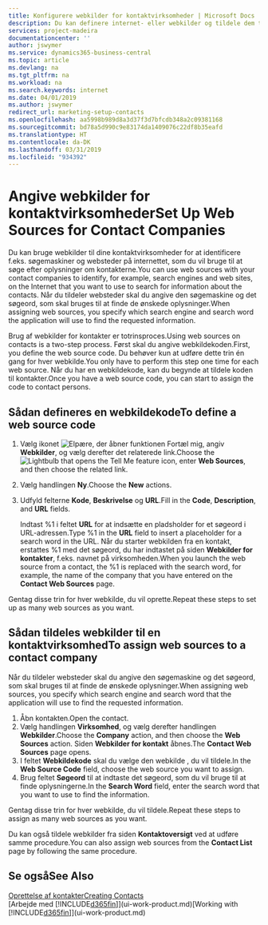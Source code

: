 ```yaml
---
title: Konfigurere webkilder for kontaktvirksomheder | Microsoft Docs
description: Du kan definere internet- eller webkilder og tildele dem til en kontaktvirksomhed for at identificere, hvordan du vil søge efter oplysninger om dine kontakter.
services: project-madeira
documentationcenter: ''
author: jswymer
ms.service: dynamics365-business-central
ms.topic: article
ms.devlang: na
ms.tgt_pltfrm: na
ms.workload: na
ms.search.keywords: internet
ms.date: 04/01/2019
ms.author: jswymer
redirect_url: marketing-setup-contacts
ms.openlocfilehash: aa5998b989d8a3d37f3d7bfcdb348a2c09381168
ms.sourcegitcommit: bd78a5d990c9e83174da1409076c22df8b35eafd
ms.translationtype: HT
ms.contentlocale: da-DK
ms.lasthandoff: 03/31/2019
ms.locfileid: "934392"
---
```

# <a name="set-up-web-sources-for-contact-companies"></a><span data-ttu-id="65191-103">Angive webkilder for kontaktvirksomheder</span><span class="sxs-lookup"><span data-stu-id="65191-103">Set Up Web Sources for Contact Companies</span></span>
<span data-ttu-id="65191-104">Du kan bruge webkilder til dine kontaktvirksomheder for at identificere f.eks. søgemaskiner og websteder på internettet, som du vil bruge til at søge efter oplysninger om kontakterne.</span><span class="sxs-lookup"><span data-stu-id="65191-104">You can use web sources with your contact companies to identify, for example, search engines and web sites, on the Internet that you want to use to search for information about the contacts.</span></span> <span data-ttu-id="65191-105">Når du tildeler websteder skal du angive den søgemaskine og det søgeord, som skal bruges til at finde de ønskede oplysninger.</span><span class="sxs-lookup"><span data-stu-id="65191-105">When assigning web sources, you specify which search engine and search word the application will use to find the requested information.</span></span>

<span data-ttu-id="65191-106">Brug af webkilder for kontakter er totrinsproces.</span><span class="sxs-lookup"><span data-stu-id="65191-106">Using web sources on contacts is a two-step process.</span></span> <span data-ttu-id="65191-107">Først skal du angive webkildekoden.</span><span class="sxs-lookup"><span data-stu-id="65191-107">First, you define the web source code.</span></span> <span data-ttu-id="65191-108">Du behøver kun at udføre dette trin én gang for hver webkilde.</span><span class="sxs-lookup"><span data-stu-id="65191-108">You only have to perform this step one time for each web source.</span></span> <span data-ttu-id="65191-109">Når du har en webkildekode, kan du begynde at tildele koden til kontakter.</span><span class="sxs-lookup"><span data-stu-id="65191-109">Once you have a web source code, you can start to assign the code to contact persons.</span></span>

## <a name="to-define-a-web-source-code"></a><span data-ttu-id="65191-110">Sådan defineres en webkildekode</span><span class="sxs-lookup"><span data-stu-id="65191-110">To define a web source code</span></span>
1. <span data-ttu-id="65191-111">Vælg ikonet ![Elpære, der åbner funktionen Fortæl mig](media/ui-search/search_small.png "Fortæl mig, hvad du vil foretage dig"), angiv **Webkilder**, og vælg derefter det relaterede link.</span><span class="sxs-lookup"><span data-stu-id="65191-111">Choose the ![Lightbulb that opens the Tell Me feature](media/ui-search/search_small.png "Tell me what you want to do") icon, enter **Web Sources**, and then choose the related link.</span></span>
2. <span data-ttu-id="65191-112">Vælg handlingen **Ny**.</span><span class="sxs-lookup"><span data-stu-id="65191-112">Choose the **New** actions.</span></span>
3. <span data-ttu-id="65191-113">Udfyld felterne **Kode**, **Beskrivelse** og **URL**.</span><span class="sxs-lookup"><span data-stu-id="65191-113">Fill in the **Code**, **Description**, and **URL** fields.</span></span>

    <span data-ttu-id="65191-114">Indtast %1 i feltet **URL** for at indsætte en pladsholder for et søgeord i URL-adressen.</span><span class="sxs-lookup"><span data-stu-id="65191-114">Type %1 in the **URL** field to insert a placeholder for a search word in the URL.</span></span> <span data-ttu-id="65191-115">Når du starter webkilden fra en kontakt, erstattes %1 med det søgeord, du har indtastet på siden **Webkilder for kontakter**, f.eks. navnet på virksomheden.</span><span class="sxs-lookup"><span data-stu-id="65191-115">When you launch the web source from a contact, the %1 is replaced with the search word, for example, the name of the company that you have entered on the **Contact Web Sources** page.</span></span>

<span data-ttu-id="65191-116">Gentag disse trin for hver webkilde, du vil oprette.</span><span class="sxs-lookup"><span data-stu-id="65191-116">Repeat these steps to set up as many web sources as you want.</span></span>

## <a name="to-assign-web-sources-to-a-contact-company"></a><span data-ttu-id="65191-117">Sådan tildeles webkilder til en kontaktvirksomhed</span><span class="sxs-lookup"><span data-stu-id="65191-117">To assign web sources to a contact company</span></span>
<span data-ttu-id="65191-118">Når du tildeler websteder skal du angive den søgemaskine og det søgeord, som skal bruges til at finde de ønskede oplysninger.</span><span class="sxs-lookup"><span data-stu-id="65191-118">When assigning web sources, you specify which search engine and search word that the application will use to find the requested information.</span></span>

1. <span data-ttu-id="65191-119">Åbn kontakten.</span><span class="sxs-lookup"><span data-stu-id="65191-119">Open the contact.</span></span>
2. <span data-ttu-id="65191-120">Vælg handlingen **Virksomhed**, og vælg derefter handlingen **Webkilder**.</span><span class="sxs-lookup"><span data-stu-id="65191-120">Choose the **Company** action, and then choose the **Web Sources** action.</span></span> <span data-ttu-id="65191-121">Siden **Webkilder for kontakt** åbnes.</span><span class="sxs-lookup"><span data-stu-id="65191-121">The **Contact Web Sources** page opens.</span></span>
3. <span data-ttu-id="65191-122">I feltet **Webkildekode** skal du vælge den webkilde , du vil tildele.</span><span class="sxs-lookup"><span data-stu-id="65191-122">In the **Web Source Code** field, choose the web source you want to assign.</span></span>
4. <span data-ttu-id="65191-123">Brug feltet **Søgeord** til at indtaste det søgeord, som du vil bruge til at finde oplysningerne.</span><span class="sxs-lookup"><span data-stu-id="65191-123">In the **Search Word** field, enter the search word that you want to use to find the information.</span></span>

<span data-ttu-id="65191-124">Gentag disse trin for hver webkilde, du vil tildele.</span><span class="sxs-lookup"><span data-stu-id="65191-124">Repeat these steps to assign as many web sources as you want.</span></span>

<span data-ttu-id="65191-125">Du kan også tildele webkilder fra siden **Kontaktoversigt** ved at udføre samme procedure.</span><span class="sxs-lookup"><span data-stu-id="65191-125">You can also assign web sources from the **Contact List** page by following the same procedure.</span></span>

## <a name="see-also"></a><span data-ttu-id="65191-126">Se også</span><span class="sxs-lookup"><span data-stu-id="65191-126">See Also</span></span>
[<span data-ttu-id="65191-127">Oprettelse af kontakter</span><span class="sxs-lookup"><span data-stu-id="65191-127">Creating Contacts</span></span>](marketing-create-contact-companies.md)  
<span data-ttu-id="65191-128">[Arbejde med [!INCLUDE[d365fin](includes/d365fin_md.md)]](ui-work-product.md)</span><span class="sxs-lookup"><span data-stu-id="65191-128">[Working with [!INCLUDE[d365fin](includes/d365fin_md.md)]](ui-work-product.md)</span></span>
